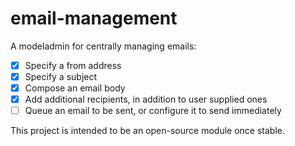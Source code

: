 # email-management

A modeladmin for centrally managing emails:

* [x] Specify a from address
* [x] Specify a subject
* [x] Compose an email body
* [x] Add additional recipients, in addition to user supplied ones
* [ ] Queue an email to be sent, or configure it to send immediately

This project is intended to be an open-source module once stable.